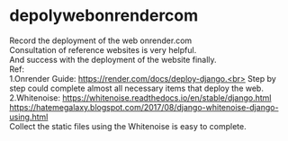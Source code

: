 # depolywebonrendercom
Record the deployment of the web onrender.com<br>
Consultation of reference websites is very helpful.<br>
And success with the deployment of the website finally.<br>
Ref:<br>
1.Onrender Guide: https://render.com/docs/deploy-django.<br>
Step by step could complete almost all necessary items that deploy the web.<br>
2.Whitenoise: https://whitenoise.readthedocs.io/en/stable/django.html<br>
https://hatemegalaxy.blogspot.com/2017/08/django-whitenoise-django-using.html<br>
Collect the static files using the Whitenoise is easy to complete.<br>
